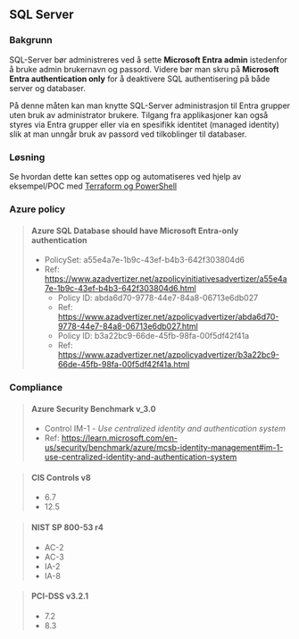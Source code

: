 ## SQL Server 

### Bakgrunn

SQL-Server bør administreres ved å sette **Microsoft Entra admin** istedenfor å bruke admin brukernavn og passord. 
Videre bør man skru på **Microsoft Entra authentication only** for å deaktivere SQL authentisering på både server og databaser. 

På denne måten kan man knytte SQL-Server administrasjon til Entra grupper uten bruk av administrator brukere. Tilgang fra applikasjoner kan også styres via Entra grupper eller via en spesifikk identitet (managed identity) slik at man unngår bruk av passord ved tilkoblinger til databaser.

### Løsning

Se hvordan dette kan settes opp og automatiseres ved hjelp av eksempel/POC med [Terraform og PowerShell](/infra/modules/sqlserver)

### Azure policy 

> #### Azure SQL Database should have Microsoft Entra-only authentication
> - PolicySet: a55e4a7e-1b9c-43ef-b4b3-642f303804d6
> - Ref: https://www.azadvertizer.net/azpolicyinitiativesadvertizer/a55e4a7e-1b9c-43ef-b4b3-642f303804d6.html
>   * Policy ID: abda6d70-9778-44e7-84a8-06713e6db027
>   * Ref: https://www.azadvertizer.net/azpolicyadvertizer/abda6d70-9778-44e7-84a8-06713e6db027.html
>   * Policy ID: b3a22bc9-66de-45fb-98fa-00f5df42f41a
>   * Ref: https://www.azadvertizer.net/azpolicyadvertizer/b3a22bc9-66de-45fb-98fa-00f5df42f41a.html

### Compliance

> #### Azure Security Benchmark v_3.0 
> - Control IM-1 - *Use centralized identity and authentication system*
> - Ref: https://learn.microsoft.com/en-us/security/benchmark/azure/mcsb-identity-management#im-1-use-centralized-identity-and-authentication-system 

> #### CIS Controls v8 
> - 6.7
> - 12.5 	 	

> #### NIST SP 800-53 r4
> - AC-2 
> - AC-3 
> - IA-2 
> - IA-8

> #### PCI-DSS v3.2.1
> - 7.2 
> - 8.3